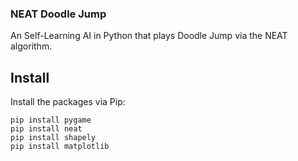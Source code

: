 ### NEAT Doodle Jump
An Self-Learning AI in Python that plays Doodle Jump via the NEAT algorithm.

## Install
Install the packages via Pip:

```
pip install pygame
pip install neat
pip install shapely
pip install matplotlib
```
